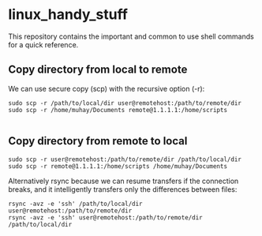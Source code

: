 # linux_handy_stuff
This repository contains the important and common to use shell commands for a quick reference.
## Copy directory from local to remote 
We can use secure copy (scp) with the recursive option (-r):
```
sudo scp -r /path/to/local/dir user@remotehost:/path/to/remote/dir
sudo scp -r /home/muhay/Documents remote@1.1.1.1:/home/scripts 


```
## Copy directory from remote to local 
```
sudo scp -r user@remotehost:/path/to/remote/dir /path/to/local/dir
sudo scp -r remote@1.1.1.1:/home/scripts /home/muhay/Documents

```
Alternatively
rsync because we can resume transfers if the connection breaks, and it intelligently transfers only the differences between files:
```
rsync -avz -e 'ssh' /path/to/local/dir user@remotehost:/path/to/remote/dir
rsync -avz -e 'ssh' user@remotehost:/path/to/remote/dir /path/to/local/dir 
```
